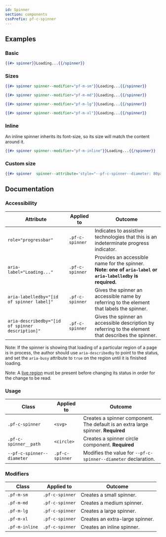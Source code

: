 ```yaml
---
id: Spinner
section: components
cssPrefix: pf-c-spinner
---
```


## Examples

### Basic
```hbs
{{#> spinner}}Loading...{{/spinner}}
```

### Sizes
```hbs
{{#> spinner spinner--modifier="pf-m-sm"}}Loading...{{/spinner}}

{{#> spinner spinner--modifier="pf-m-md"}}Loading...{{/spinner}}

{{#> spinner spinner--modifier="pf-m-lg"}}Loading...{{/spinner}}

{{#> spinner spinner--modifier="pf-m-xl"}}Loading...{{/spinner}}
```

### Inline
An inline spinner inherits its font-size, so its size will match the content around it.

```hbs isBeta
{{#> spinner spinner--modifier="pf-m-inline"}}Loading...{{/spinner}}
```

### Custom size
```hbs
{{#> spinner  spinner--attribute='style="--pf-c-spinner--diameter: 80px;"'}}Loading...{{/spinner}}
```

## Documentation
### Accessibility
| Attribute | Applied to | Outcome |
| -- | -- | -- |
| `role="progressbar"` | `.pf-c-spinner` | Indicates to assistive technologies that this is an indeterminate progress indicator. |
| `aria-label="Loading..."` | `.pf-c-spinner` | Provides an accessible name for the spinner. **Note: one of `aria-label` or `aria-labelledby` is required.** |
| `aria-labelledby="[id of spinner label]"` | `.pf-c-spinner` | Gives the spinner an accessible name by referring to the element that labels the spinner. |
| `aria-describedby="[id of spinner description]"` | `.pf-c-spinner` | Gives the spinner an accessible description by referring to the element that describes the spinner. |

Note: If the spinner is showing that loading of a particular region of a page is in process, the author should use `aria-describedby` to point to the status, and set the `aria-busy` attribute to `true` on the region until it is finished loading.

Note: A [live region](https://developer.mozilla.org/en-US/docs/Web/Accessibility/ARIA/ARIA_Live_Regions) must be present before changing its status in order for the change to be read.

### Usage
| Class | Applied to | Outcome |
| -- | -- | -- |
| `.pf-c-spinner` | `<svg>` |  Creates a spinner component. The default is an extra large spinner. **Required**|
| `.pf-c-spinner__path` | `<circle>` |  Creates a spinner circle component. **Required**|
| `--pf-c-spinner--diameter` | `.pf-c-spinner` | Modifies the value for `--pf-c-spinner--diameter` declaration. |

### Modifiers
| Class | Applied to | Outcome |
| -- | -- | -- |
| `.pf-m-sm` | `.pf-c-spinner` |  Creates a small spinner. |
| `.pf-m-md` | `.pf-c-spinner` |  Creates a medium spinner. |
| `.pf-m-lg` | `.pf-c-spinner` |  Creates a large spinner. |
| `.pf-m-xl` | `.pf-c-spinner` |  Creates an extra-large spinner. |
| `.pf-m-inline` | `.pf-c-spinner` |  Creates an inline spinner. |
